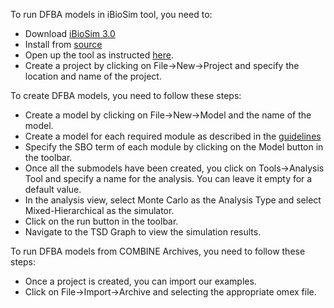 To run DFBA models in iBioSim tool, you need to:
* Download [iBioSim 3.0](https://github.com/MyersResearchGroup/iBioSim/releases)
* Install from [source](https://github.com/MyersResearchGroup/iBioSim/)
* Open up the tool as instructed [here](https://github.com/MyersResearchGroup/iBioSim/).
* Create a project by clicking on File->New->Project and specify the location and name of the project.

To create DFBA models, you need to follow these steps:
* Create a model by clicking on File->New->Model and the name of the model.
* Create a model for each required module as described in the [guidelines](../docs/manuscript/supplement/S1_DFBA_models_in_SBML.pdf)
* Specify the SBO term of each module by clicking on the Model button in the toolbar.
* Once all the submodels have been created, you click on Tools->Analysis Tool and specify a name for the analysis. You can leave it empty for a default value.
* In the analysis view, select Monte Carlo as the Analysis Type and select Mixed-Hierarchical as the simulator.
* Click on the run button in the toolbar.
* Navigate to the TSD Graph to view the simulation results.

To run DFBA models from COMBINE Archives, you need to follow these steps:
* Once a project is created, you can import our examples.
* Click on File->Import->Archive and selecting the appropriate omex file.
